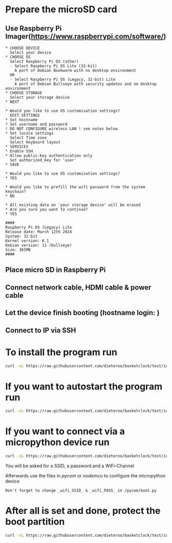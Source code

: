 # Prepare the microSD card
## Use Raspberry Pi Imager(https://www.raspberrypi.com/software/) 
```
* CHOOSE DEVICE
  Select your device 
* CHOOSE OS
  Select Raspberry Pi OS (other) 
  - Select Raspberry Pi OS Lite (32-bit)
    A port of Debian Bookworm with no desktop environment
  OR
  - Select Raspberry Pi OS (Legacy, 32-bit) Lite
    A port of Debian Bullseye with security updates and no desktop environment
* CHOOSE STORAGE 
  Select your storage device 
* NEXT 
 
* Would you like to use OS customisation settings?
  EDIT SETTINGS
* Set hostname 
* Set username and password
! DO NOT CONFIGURE wireless LAN ! see notes below
* Set locale settings
  Select Time zone 
  Select Keyboard layout 
* SERVICES 
* Enable SSH 
* Allow public-key authentication only 
  Set authorized_key for 'user'
* SAVE 

* Would you like to use OS customisation settings?
* YES

* Would you like to prefill the wifi password from the system keychain?
* NO

* All existing data on 'your storage device' will be erased
* Are you sure you want to continue?
* YES

####
Raspberry Pi OS (Legacy) Lite
Release date: March 12th 2024
System: 32-bit
Kernel version: 6.1
Debian version: 11 (bullseye)
Size: 365MB
####
```
## Place micro SD in Raspberry Pi 
## Connect network cable, HDMI cable & power cable
## Let the device finish booting  (hostname login: )
## Connect to IP via SSH

# To install the program run
```bash
curl -sL https://raw.githubusercontent.com/dieteroo/basketclock/test/install/install.basket | bash
```

# If you want to autostart the program run
```bash
curl -sL https://raw.githubusercontent.com/dieteroo/basketclock/test/install/install.service | bash
```

# If you want to connect via a micropython device run
```bash
curl -sL https://raw.githubusercontent.com/dieteroo/basketclock/test/install/install.hostapd | bash
```
You will be asked for a SSID, a password and a WiFi-Channel

Afterwards use the files in *pycom* or *nodemcu* to configure the micropython device

```Don't forget to change _wifi_SSID_ & _wifi_PASS_ in /pycom/boot.py```

# After all is set and done, protect the boot partition
```bash
curl -sL https://raw.githubusercontent.com/dieteroo/basketclock/test/install/install.boot | bash
```
